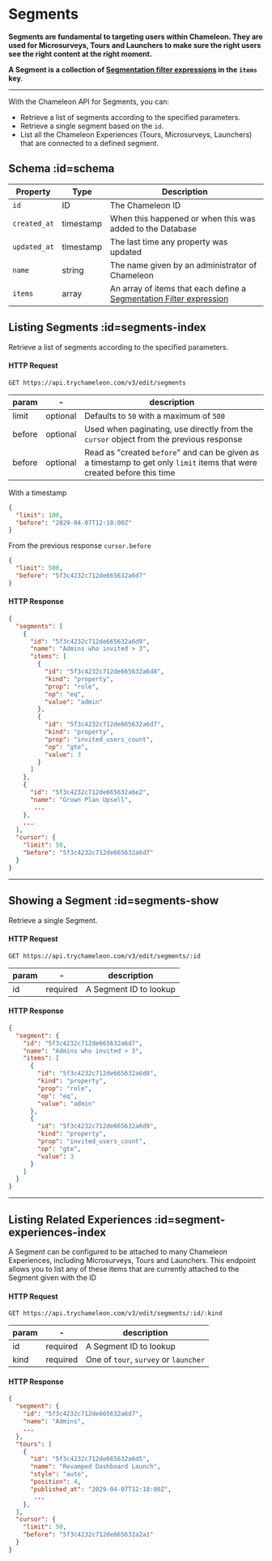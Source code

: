 # Segments

**Segments are fundamental to targeting users within Chameleon. They are used for Microsurveys, Tours and Launchers to make sure the right users see the right content at the right moment.**

**A Segment is a collection of [Segmentation filter expressions](concepts/filters.md) in the `items` key**.

------



With the Chameleon API for Segments, you can:

- Retrieve a list of segments according to the specified parameters.
- Retrieve a single segment based on the `id`.
- List all the Chameleon Experiences (Tours, Microsurveys, Launchers) that are connected to a defined segment.



## Schema :id=schema

| Property | Type | Description |
| --- | --- | --- |
| `id` | ID | The Chameleon ID |
| `created_at` | timestamp | When this happened or when this was added to the Database |
| `updated_at` | timestamp | The last time any property was updated |
| `name` | string | The name given by an administrator of Chameleon |
| `items` | array | An array of items that each define a [Segmentation Filter expression](concepts/filters.md) |



## Listing Segments :id=segments-index

Retrieve a list of segments according to the specified parameters.

#### HTTP Request

```
GET https://api.trychameleon.com/v3/edit/segments
```

| param  | -        | description                                                  |
| ------ | -------- | ------------------------------------------------------------ |
| limit  | optional | Defaults to `50` with a maximum of `500`                     |
| before | optional | Used when paginating, use directly from the `cursor` object from the previous response |
| before | optional | Read as "created `before`" and can be given as a timestamp to get only `limit` items that were created before this time |


With a timestamp

```json
{
  "limit": 100,
  "before": "2029-04-07T12:18:00Z"
}
```

From the previous response `cursor.before`

```json
{
  "limit": 500,
  "before": "5f3c4232c712de665632a6d7"
}
```

#### HTTP Response

```json
{
  "segments": [
    {
      "id": "5f3c4232c712de665632a6d9",
      "name": "Admins who invited > 3",
      "items": [
        {
          "id": "5f3c4232c712de665632a6d8",
          "kind": "property",
          "prop": "role",
          "op": "eq",
          "value": "admin"
        },
        {
          "id": "5f3c4232c712de665632a6d7",
          "kind": "property",
          "prop": "invited_users_count",
          "op": "gte",
          "value": 3
        }
      ]
    },
    {
      "id": "5f3c4232c712de665632a6e2",
      "name": "Grown Plan Upsell",
       ...
    },
    ...
  ],
  "cursor": {
    "limit": 50,
    "before": "5f3c4232c712de665632a6d7"
  }
}
```

-----

## Showing a Segment :id=segments-show

Retrieve a single Segment.

#### HTTP Request

```
GET https://api.trychameleon.com/v3/edit/segments/:id
```

| param | - | description |
|---|---|---|
| id | required | A Segment ID to lookup

#### HTTP Response

```json
{
  "segment": {
    "id": "5f3c4232c712de665632a6d7",
    "name": "Admins who invited > 3",
    "items": [
      {
        "id": "5f3c4232c712de665632a6d8",
        "kind": "property",
        "prop": "role",
        "op": "eq",
        "value": "admin"
      },
      {
        "id": "5f3c4232c712de665632a6d9",
        "kind": "property",
        "prop": "invited_users_count",
        "op": "gte",
        "value": 3
      }
    ]
  }
}
```

------

## Listing Related Experiences :id=segment-experiences-index

A Segment can be configured to be attached to many Chameleon Experiences, including Microsurveys, Tours and Launchers. This endpoint allows you to list any of these items that are currently attached to the Segment given with the ID

#### HTTP Request

```
GET https://api.trychameleon.com/v3/edit/segments/:id/:kind
```

| param | - | description |
|---|---|---|
| id | required | A Segment ID to lookup
| kind | required | One of `tour`, `survey` or `launcher`

#### HTTP Response

```json
{
  "segment": {
    "id": "5f3c4232c712de665632a6d7",
    "name": "Admins",
    ...
  },
  "tours": [
    {
      "id": "5f3c4232c712de665632a6d5",
      "name": "Revamped Dashboard Launch",
      "style": "auto",
      "position": 4,
      "published_at": "2029-04-07T12:18:00Z",
       ...
    },
  ],
  "cursor": {
    "limit": 50,
    "before": "5f3c4232c712de665632a2a1"
  }
}
```

